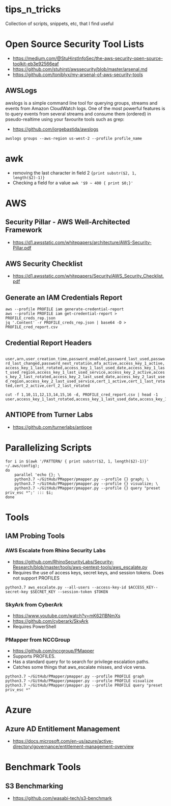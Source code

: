# tips_n_tricks
Collection of scripts, snippets, etc, that I find useful

# Open Source Security Tool Lists
* https://medium.com/@StuHirstInfoSec/the-aws-security-open-source-toolkit-eb3e92566eaf
* https://github.com/stuhirst/awssecurity/blob/master/arsenal.md
* https://github.com/toniblyx/my-arsenal-of-aws-security-tools

## AWSLogs
awslogs is a simple command line tool for querying groups, streams and events from Amazon CloudWatch logs.
One of the most powerful features is to query events from several streams and consume them (ordered) in pseudo-realtime using your favourite tools such as grep:

* https://github.com/jorgebastida/awslogs

`awslogs groups --aws-region us-west-2 --profile profile_name`

# awk
* removing the last character in field 2 `{print substr($2, 1, length($2)-1)}`
* Checking a field for a value `awk '$9 ~ 400 { print $0;}'`


# AWS
## Security Pillar - AWS Well-Architected Framework		
* https://d1.awsstatic.com/whitepapers/architecture/AWS-Security-Pillar.pdf
## AWS Security Checklist	
* https://d1.awsstatic.com/whitepapers/Security/AWS_Security_Checklist.pdf

## Generate an IAM Credentials Report
```
aws --profile PROFILE iam generate-credential-report
aws --profile PROFILE iam get-credential-report > PROFILE_creds_rep.json
jq '.Content' -r PROFILE_creds_rep.json | base64 -D > PROFILE_cred_report.csv
```

## Credential Report Headers
`
user,arn,user_creation_time,password_enabled,password_last_used,password_last_changed,password_next_rotation,mfa_active,access_key_1_active,access_key_1_last_rotated,access_key_1_last_used_date,access_key_1_last_used_region,access_key_1_last_used_service,access_key_2_active,access_key_2_last_rotated,access_key_2_last_used_date,access_key_2_last_used_region,access_key_2_last_used_service,cert_1_active,cert_1_last_rotated,cert_2_active,cert_2_last_rotated`

```
cut -f 1,10,11,12,13,14,15,16 -d, PROFILE_cred_report.csv | head -1
user,access_key_1_last_rotated,access_key_1_last_used_date,access_key_1_last_used_region,access_key_1_last_used_service,access_key_2_active,access_key_2_last_rotated,access_key_2_last_used_date
```

## ANTIOPE from Turner Labs
* https://github.com/turnerlabs/antiope


# Parallelizing Scripts
```
for i in $(awk '/PATTERN/ { print substr($2, 1, length($2)-1)}' ~/.aws/config); 
do 
    parallel 'echo {}; \ 
    python3.7 ~/GitHub/PMapper/pmapper.py --profile {} graph; \
    python3.7 ~/GitHub/PMapper/pmapper.py --profile {} visualize; \
    python3.7 ~/GitHub/PMapper/pmapper.py --profile {} query "preset priv_esc *";' ::: $i; 
done
```

# Tools

## IAM Probing Tools
### AWS Escalate from Rhino Security Labs
* https://github.com/RhinoSecurityLabs/Security-Research/blob/master/tools/aws-pentest-tools/aws_escalate.py
* Requires the use of access keys, secret keys, and session tokens. Does not support PROFILES

`python3.7 aws_escalate.py --all-users --access-key-id $ACCESS_KEY--secret-key $SECRET_KEY --session-token $TOKEN`

### SkyArk from CyberArk
* https://www.youtube.com/watch?v=mK62I1BNmXs
* https://github.com/cyberark/SkyArk
* Requires PowerShell

### PMapper from NCCGroup
* https://github.com/nccgroup/PMapper
* Supports PROFILES.
* Has a standard query for to search for privilege escalation paths. 
* Catches some things that aws_escalate misses, and vice versa.

```
python3.7 ~/GitHub/PMapper/pmapper.py --profile PROFILE graph
python3.7 ~/GitHub/PMapper/pmapper.py --profile PROFILE visualize
python3.7 ~/GitHub/PMapper/pmapper.py --profile PROFILE query "preset priv_esc *"
```


# Azure
## Azure AD Entitlement Management
* https://docs.microsoft.com/en-us/azure/active-directory/governance/entitlement-management-overview

# Benchmark Tools
## S3 Benchmarking
* https://github.com/wasabi-tech/s3-benchmark

